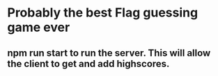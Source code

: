 # Probably the best Flag guessing game ever

## npm run start to run the server. This will allow the client to get and add highscores. 
